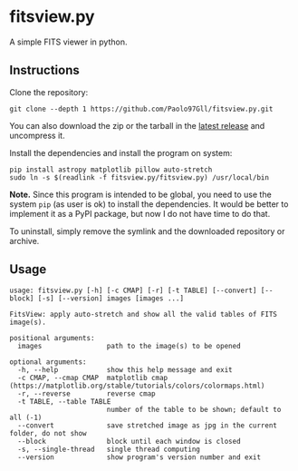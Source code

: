 # fitsview.py

A simple FITS viewer in python.

## Instructions

Clone the repository:

```
git clone --depth 1 https://github.com/Paolo97Gll/fitsview.py.git
```

You can also download the zip or the tarball in the [latest release](https://github.com/Paolo97Gll/fitsview.py/releases/latest) and uncompress it.

Install the dependencies and install the program on system:

```
pip install astropy matplotlib pillow auto-stretch
sudo ln -s $(readlink -f fitsview.py/fitsview.py) /usr/local/bin
```

**Note.** Since this program is intended to be global, you need to use the system `pip` (as user is ok) to install the dependencies. It would be better to implement it as a PyPI package, but now I do not have time to do that.

To uninstall, simply remove the symlink and the downloaded repository or archive.

## Usage

```
usage: fitsview.py [-h] [-c CMAP] [-r] [-t TABLE] [--convert] [--block] [-s] [--version] images [images ...]

FitsView: apply auto-stretch and show all the valid tables of FITS image(s).

positional arguments:
  images                path to the image(s) to be opened

optional arguments:
  -h, --help            show this help message and exit
  -c CMAP, --cmap CMAP  matplotlib cmap (https://matplotlib.org/stable/tutorials/colors/colormaps.html)
  -r, --reverse         reverse cmap
  -t TABLE, --table TABLE
                        number of the table to be shown; default to all (-1)
  --convert             save stretched image as jpg in the current folder, do not show
  --block               block until each window is closed
  -s, --single-thread   single thread computing
  --version             show program's version number and exit
```
